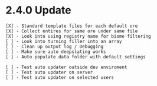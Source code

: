 # 2.4.0 Update
    [X] - Standard template files for each default ore
    [X] - Collect entires for same ore under same file
    [X] - Look into using registry name for biome filtering
    [ ] - Look into turning filler into an array
    [ ] - Clean up output log / Debugging
    [ ] - Make sure auto deepslating works
    [ ] - Auto populate data folder with default settings

    [ ] - Test auto updater outside dev enviroment
    [ ] - Test auto updater on server
    [ ] - Test auto updater on selected users